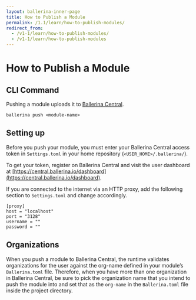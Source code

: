 ```yaml
---
layout: ballerina-inner-page
title: How to Publish a Module
permalink: /1.1/learn/how-to-publish-modules/
redirect_from:
  - /v1-1/learn/how-to-publish-modules/
  - /v1-1/learn/how-to-publish-modules
---
```


# How to Publish a Module

## CLI Command

Pushing a module uploads it to [Ballerina Central](https://central.ballerina.io/).

```
ballerina push <module-name>
```

## Setting up

Before you push your module, you must enter your Ballerina Central access token in `Settings.toml` in your home repository (`<USER_HOME>/.ballerina/`).

To get your token, register on Ballerina Central and visit the user dashboard at [https://central.ballerina.io/dashboard](https://central.ballerina.io/dashboard).

If you are connected to the internet via an HTTP proxy, add the following section to `Settings.toml` and change accordingly.

```
[proxy]
host = "localhost"
port = "3128"
username = ""
password = ""
```

## Organizations

When you push a module to Ballerina Central, the runtime validates organizations for the user against the org-name defined in your module’s `Ballerina.toml` file. Therefore, when you have more than one organization in Ballerina Central, be sure to pick the organization name that you intend to push the module into and set that as the `org-name` in the `Ballerina.toml` file inside the project directory.

